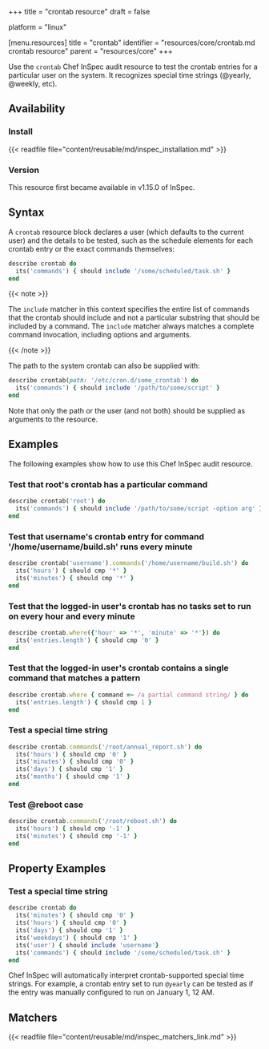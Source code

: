 +++
title = "crontab resource"
draft = false

platform = "linux"

[menu.resources]
    title = "crontab"
    identifier = "resources/core/crontab.md crontab resource"
    parent = "resources/core"
+++

Use the `crontab` Chef InSpec audit resource to test the crontab entries for a particular user on the system. It recognizes special time strings (@yearly, @weekly, etc).

## Availability

### Install

{{< readfile file="content/reusable/md/inspec_installation.md" >}}

### Version

This resource first became available in v1.15.0 of InSpec.

## Syntax

A `crontab` resource block declares a user (which defaults to the current user) and the details to be tested, such as the schedule elements for each crontab entry or the exact commands themselves:

```ruby
describe crontab do
  its('commands') { should include '/some/scheduled/task.sh' }
end
```

{{< note >}}

The `include` matcher in this context specifies the entire list of commands that the crontab should include and not a particular substring that should be included by a command. The `include` matcher always matches a complete command invocation, including options and arguments.

{{< /note >}}

The path to the system crontab can also be supplied with:

```ruby
describe crontab(path: '/etc/cron.d/some_crontab') do
  its('commands') { should include '/path/to/some/script' }
end
```

Note that only the path or the user (and not both) should be supplied as arguments to the resource.

## Examples

The following examples show how to use this Chef InSpec audit resource.

### Test that root's crontab has a particular command

```ruby
describe crontab('root') do
  its('commands') { should include '/path/to/some/script -option arg' }
end
```

### Test that username's crontab entry for command '/home/username/build.sh' runs every minute

```ruby
describe crontab('username').commands('/home/username/build.sh') do
  its('hours') { should cmp '*' }
  its('minutes') { should cmp '*' }
end
```

### Test that the logged-in user's crontab has no tasks set to run on every hour and every minute

```ruby
describe crontab.where({'hour' => '*', 'minute' => '*'}) do
  its('entries.length') { should cmp '0' }
end
```

### Test that the logged-in user's crontab contains a single command that matches a pattern

```ruby
describe crontab.where { command =~ /a partial command string/ } do
  its('entries.length') { should cmp 1 }
end
```

### Test a special time string

```ruby
describe crontab.commands('/root/annual_report.sh') do
  its('hours') { should cmp '0' }
  its('minutes') { should cmp '0' }
  its('days') { should cmp '1' }
  its('months') { should cmp '1' }
end
```

### Test @reboot case

```ruby
describe crontab.commands('/root/reboot.sh') do
  its('hours') { should cmp '-1' }
  its('minutes') { should cmp '-1' }
end
```

## Property Examples

### Test a special time string

```ruby
describe crontab do
  its('minutes') { should cmp '0' }
  its('hours') { should cmp '0' }
  its('days') { should cmp '1' }
  its('weekdays') { should cmp '1' }
  its('user') { should include 'username'}
  its('commands') { should include '/some/scheduled/task.sh' }
end
```

Chef InSpec will automatically interpret crontab-supported special time strings. For example, a crontab entry set to run `@yearly` can be tested as if the entry was manually configured to run on January 1, 12 AM.

## Matchers

{{< readfile file="content/reusable/md/inspec_matchers_link.md" >}}
